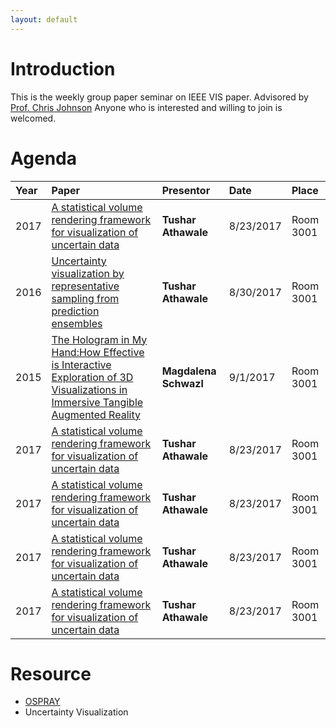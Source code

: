 ```yaml
---
layout: default
---
```


# [](#header-1)Introduction
This is the weekly group paper seminar on IEEE VIS paper. Advisored by [Prof. Chris Johnson](https://www.sci.utah.edu/people/crj.html)
Anyone who is interested and willing to join is welcomed. 

# [](#header-1)Agenda

|Year   |      Paper   |    Presentor      |  Date | Place|
|:------|:-------------|:------------------|:------|:-----|
|2017 |[A statistical volume rendering framework for visualization of uncertain data](http://ieeexplore.ieee.org/document/7778257/)|**Tushar Athawale**| 8/23/2017|Room 3001|
|2016   |[Uncertainty visualization by representative sampling from prediction ensembles](http://ieeexplore.ieee.org/document/7563342/)|**Tushar Athawale**| 8/30/2017|Room 3001|
|2015   |[The Hologram in My Hand:How Effective is Interactive Exploration of 3D Visualizations in Immersive Tangible Augmented Reality](http://www.aviz.fr/~bbach/hololens/Bach2018holostudy.pdf/)|**Magdalena Schwazl**| 9/1/2017|Room 3001|
|2017   |[A statistical volume rendering framework for visualization of uncertain data](http://ieeexplore.ieee.org/document/7778257/)|**Tushar Athawale**| 8/23/2017|Room 3001|
|2017   |[A statistical volume rendering framework for visualization of uncertain data](http://ieeexplore.ieee.org/document/7778257/)|**Tushar Athawale**| 8/23/2017|Room 3001|
|2017   |[A statistical volume rendering framework for visualization of uncertain data](http://ieeexplore.ieee.org/document/7778257/)|**Tushar Athawale**| 8/23/2017|Room 3001|
|2017   |[A statistical volume rendering framework for visualization of uncertain data](http://ieeexplore.ieee.org/document/7778257/)|**Tushar Athawale**| 8/23/2017|Room 3001|



# [](#header-1)Resource 
- [OSPRAY](http://www.ospray.org/)
- Uncertainty Visualization





